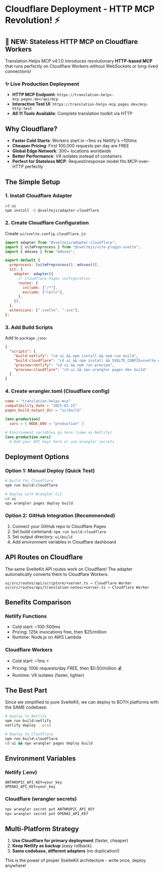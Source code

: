# Cloudflare Deployment - HTTP MCP Revolution! ⚡

## 🌟 NEW: Stateless HTTP MCP on Cloudflare Workers

Translation Helps MCP v4.1.0 introduces revolutionary **HTTP-based MCP** that runs perfectly on Cloudflare Workers without WebSockets or long-lived connections!

### ✨ Live Production Deployment

- **HTTP MCP Endpoint**: `https://translation-helps-mcp.pages.dev/api/mcp`
- **Interactive Test UI**: `https://translation-helps-mcp.pages.dev/mcp-http-test`
- **All 11 Tools Available**: Complete translation toolkit via HTTP

## Why Cloudflare?

- **Faster Cold Starts**: Workers start in ~1ms vs Netlify's ~100ms
- **Cheaper Pricing**: First 100,000 requests per day are FREE
- **Global Edge Network**: 300+ locations worldwide
- **Better Performance**: V8 isolates instead of containers
- **Perfect for Stateless MCP**: Request/response model fits MCP-over-HTTP perfectly

## The Simple Setup

### 1. Install Cloudflare Adapter

```bash
cd ui
npm install -D @sveltejs/adapter-cloudflare
```

### 2. Create Cloudflare Configuration

Create `ui/svelte.config.cloudflare.js`:

```js
import adapter from "@sveltejs/adapter-cloudflare";
import { vitePreprocess } from "@sveltejs/vite-plugin-svelte";
import { mdsvex } from "mdsvex";

export default {
  preprocess: [vitePreprocess(), mdsvex()],
  kit: {
    adapter: adapter({
      // Cloudflare Pages configuration
      routes: {
        include: ["/*"],
        exclude: ["<all>"],
      },
    }),
  },
  extensions: [".svelte", ".svx"],
};
```

### 3. Add Build Scripts

Add to `package.json`:

```json
{
  "scripts": {
    "build:netlify": "cd ui && npm install && npm run build",
    "build:cloudflare": "cd ui && npm install && SVELTE_CONFIG=svelte.config.cloudflare.js npm run build",
    "preview:netlify": "cd ui && npm run preview",
    "preview:cloudflare": "cd ui && npx wrangler pages dev build"
  }
}
```

### 4. Create wrangler.toml (Cloudflare config)

```toml
name = "translation-helps-mcp"
compatibility_date = "2025-01-15"
pages_build_output_dir = "ui/build"

[env.production]
  vars = { NODE_ENV = "production" }

# Environment variables go here (same as Netlify)
[env.production.vars]
  # Add your API keys here or use wrangler secrets
```

## Deployment Options

### Option 1: Manual Deploy (Quick Test)

```bash
# Build for Cloudflare
npm run build:cloudflare

# Deploy with Wrangler CLI
cd ui
npx wrangler pages deploy build
```

### Option 2: GitHub Integration (Recommended)

1. Connect your GitHub repo to Cloudflare Pages
2. Set build command: `npm run build:cloudflare`
3. Set output directory: `ui/build`
4. Add environment variables in Cloudflare dashboard

## API Routes on Cloudflare

The same SvelteKit API routes work on Cloudflare! The adapter automatically converts them to Cloudflare Workers.

```
ui/src/routes/api/scripture/+server.ts → Cloudflare Worker
ui/src/routes/api/translation-notes/+server.ts → Cloudflare Worker
```

## Benefits Comparison

### Netlify Functions

- Cold start: ~100-500ms
- Pricing: 125k invocations free, then $25/million
- Runtime: Node.js on AWS Lambda

### Cloudflare Workers

- Cold start: ~1ms ⚡
- Pricing: 100k requests/day FREE, then $0.50/million 💰
- Runtime: V8 isolates (faster, lighter)

## The Best Part

Since we simplified to pure SvelteKit, we can deploy to BOTH platforms with the SAME codebase:

```bash
# Deploy to Netlify
npm run build:netlify
netlify deploy --prod

# Deploy to Cloudflare
npm run build:cloudflare
cd ui && npx wrangler pages deploy build
```

## Environment Variables

### Netlify (.env)

```env
ANTHROPIC_API_KEY=your_key
OPENAI_API_KEY=your_key
```

### Cloudflare (wrangler secrets)

```bash
npx wrangler secret put ANTHROPIC_API_KEY
npx wrangler secret put OPENAI_API_KEY
```

## Multi-Platform Strategy

1. **Use Cloudflare for primary deployment** (faster, cheaper)
2. **Keep Netlify as backup** (easy rollback)
3. **Same codebase, different adapters** (no duplication!)

This is the power of proper SvelteKit architecture - write once, deploy anywhere!
